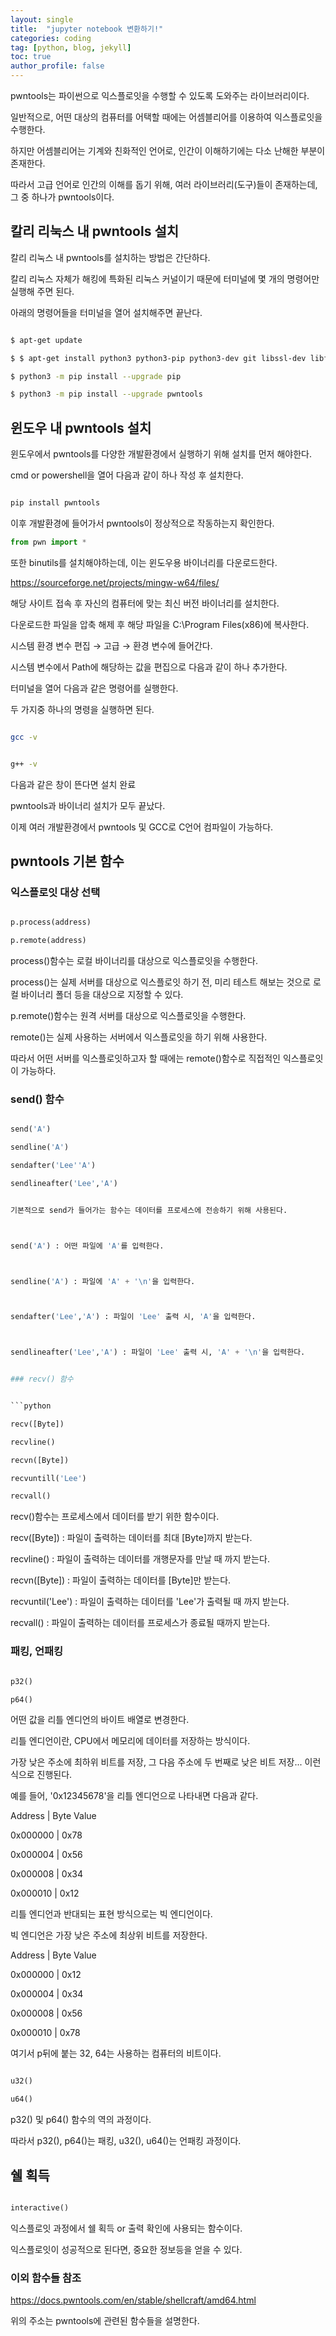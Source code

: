 ```yaml
---
layout: single
title:  "jupyter notebook 변환하기!"
categories: coding
tag: [python, blog, jekyll]
toc: true
author_profile: false
---
```


<head>
  <style>
    table.dataframe {
      white-space: normal;
      width: 100%;
      height: 240px;
      display: block;
      overflow: auto;
      font-family: Arial, sans-serif;
      font-size: 0.9rem;
      line-height: 20px;
      text-align: center;
      border: 0px !important;
    }

    table.dataframe th {
      text-align: center;
      font-weight: bold;
      padding: 8px;
    }

    table.dataframe td {
      text-align: center;
      padding: 8px;
    }

    table.dataframe tr:hover {
      background: #b8d1f3; 
    }

    .output_prompt {
      overflow: auto;
      font-size: 0.9rem;
      line-height: 1.45;
      border-radius: 0.3rem;
      -webkit-overflow-scrolling: touch;
      padding: 0.8rem;
      margin-top: 0;
      margin-bottom: 15px;
      font: 1rem Consolas, "Liberation Mono", Menlo, Courier, monospace;
      color: $code-text-color;
      border: solid 1px $border-color;
      border-radius: 0.3rem;
      word-break: normal;
      white-space: pre;
    }

  .dataframe tbody tr th:only-of-type {
      vertical-align: middle;
  }

  .dataframe tbody tr th {
      vertical-align: top;
  }

  .dataframe thead th {
      text-align: center !important;
      padding: 8px;
  }

  .page__content p {
      margin: 0 0 0px !important;
  }

  .page__content p > strong {
    font-size: 0.8rem !important;
  }

  </style>
</head>


pwntools는 파이썬으로 익스플로잇을 수행할 수 있도록 도와주는 라이브러리이다.



일반적으로, 어떤 대상의 컴퓨터를 어택할 때에는 어셈블리어를 이용하여 익스플로잇을 수행한다.



하지만 어셈블리어는 기계와 친화적인 언어로, 인간이 이해하기에는 다소 난해한 부분이 존재한다.



따라서 고급 언어로 인간의 이해를 돕기 위해, 여러 라이브러리(도구)들이 존재하는데, 그 중 하나가 pwntools이다.


## 칼리 리눅스 내 pwntools 설치


칼리 리눅스 내 pwntools를 설치하는 방법은 간단하다.



칼리 리눅스 자체가 해킹에 특화된 리눅스 커널이기 때문에 터미널에 몇 개의 명령어만 실행해 주면 된다.


아래의 명령어들을 터미널을 열어 설치해주면 끝난다.


```bash

$ apt-get update

$ $ apt-get install python3 python3-pip python3-dev git libssl-dev libffi-dev build-essential

$ python3 -m pip install --upgrade pip

$ python3 -m pip install --upgrade pwntools

```


## 윈도우 내 pwntools 설치


윈도우에서 pwntools를 다양한 개발환경에서 실행하기 위해 설치를 먼저 해야한다.



cmd or powershell을 열어 다음과 같이 하나 작성 후 설치한다.


```bash

pip install pwntools

```


이후 개발환경에 들어가서 pwntools이 정상적으로 작동하는지 확인한다.



```python
from pwn import *
```

또한 binutils를 설치해야하는데, 이는 윈도우용 바이너리를 다운로드한다.



https://sourceforge.net/projects/mingw-w64/files/



해당 사이트 접속 후 자신의 컴퓨터에 맞는 최신 버전 바이너리를 설치한다.


다운로드한 파일을 압축 해제 후 해당 파일을 C:\Program Files(x86)에 복사한다.


시스템 환경 변수 편집 → 고급 → 환경 변수에 들어간다.



시스템 변수에서 Path에 해당하는 값을 편집으로 다음과 같이 하나 추가한다.


터미널을 열어 다음과 같은 명령어를 실행한다.



두 가지중 하나의 명령을 실행하면 된다.


```bash

gcc -v

```


```bash

g++ -v

```


다음과 같은 창이 뜬다면 설치 완료


pwntools과 바이너리 설치가 모두 끝났다.



이제 여러 개발환경에서 pwntools 및 GCC로 C언어 컴파일이 가능하다.


## pwntools 기본 함수


### 익스플로잇 대상 선택


```python

p.process(address)

p.remote(address)

```


process()함수는 로컬 바이너리를 대상으로 익스플로잇을 수행한다.



process()는 실제 서버를 대상으로 익스플로잇 하기 전, 미리 테스트 해보는 것으로 로컬 바이너리 폴더 등을 대상으로 지정할 수 있다.



p.remote()함수는 원격 서버를 대상으로 익스플로잇을 수행한다.



remote()는 실제 사용하는 서버에서 익스플로잇을 하기 위해 사용한다.



따라서 어떤 서버를 익스플로잇하고자 할 때에는 remote()함수로 직접적인 익스플로잇이 가능하다.



### send() 함수


```python

send('A')

sendline('A')

sendafter('Lee''A')

sendlineafter('Lee','A')


기본적으로 send가 들어가는 함수는 데이터를 프로세스에 전송하기 위해 사용된다.



send('A') : 어떤 파일에 'A'를 입력한다.



sendline('A') : 파일에 'A' + '\n'을 입력한다.



sendafter('Lee','A') : 파일이 'Lee' 출력 시, 'A'을 입력한다.



sendlineafter('Lee','A') : 파일이 'Lee' 출력 시, 'A' + '\n'을 입력한다.


### recv() 함수


```python

recv([Byte])

recvline()

recvn([Byte])

recvuntill('Lee')

recvall()

```



recv()함수는 프로세스에서 데이터를 받기 위한 함수이다.



recv([Byte]) : 파일이 출력하는 데이터를 최대 [Byte]까지 받는다.



recvline() : 파일이 출력하는 데이터를 개행문자를 만날 때 까지 받는다.



recvn([Byte]) : 파일이 출력하는 데이터를 [Byte]만 받는다.



recvuntil('Lee') : 파일이 출력하는 데이터를 'Lee'가 출력될 때 까지 받는다.



recvall() : 파일이 출력하는 데이터를 프로세스가 종료될 때까지 받는다.


### 패킹, 언패킹


```python

p32()

p64()

```


어떤 값을 리틀 엔디언의 바이트 배열로 변경한다.



리틀 엔디언이란, CPU에서 메모리에 데이터를 저장하는 방식이다.



가장 낮은 주소에 최하위 비트를 저장, 그 다음 주소에 두 번째로 낮은 비트 저장... 이런 식으로 진행된다.



예를 들어, '0x12345678'을 리틀 엔디언으로 나타내면 다음과 같다.



Address     |   Byte Value



0x000000    |   0x78



0x000004    |   0x56



0x000008    |   0x34



0x000010    |   0x12





리틀 엔디언과 반대되는 표현 방식으로는 빅 엔디언이다.



빅 엔디언은 가장 낮은 주소에 최상위 비트를 저장한다.



Address     |   Byte Value



0x000000    |   0x12



0x000004    |   0x34



0x000008    |   0x56



0x000010    |   0x78



여기서 p뒤에 붙는 32, 64는 사용하는 컴퓨터의 비트이다.



```python

u32()

u64()

```


p32() 및 p64() 함수의 역의 과정이다.



따라서 p32(), p64()는 패킹, u32(), u64()는 언패킹 과정이다.


## 쉘 획득


```python

interactive()

```


익스플로잇 과정에서 쉘 획득 or 출력 확인에 사용되는 함수이다.



익스플로잇이 성공적으로 된다면, 중요한 정보등을 얻을 수 있다.


### 이외 함수들 참조


https://docs.pwntools.com/en/stable/shellcraft/amd64.html



위의 주소는 pwntools에 관련된 함수들을 설명한다.

